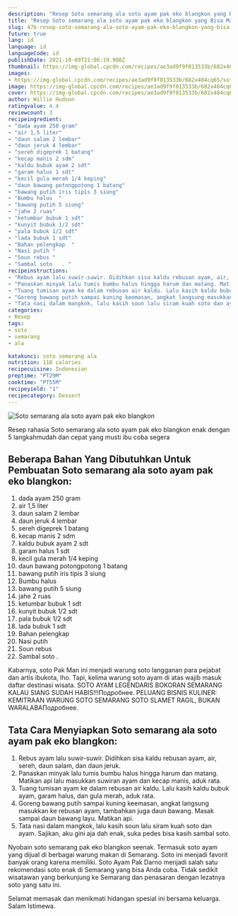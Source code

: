 ```yaml
---
description: "Resep Soto semarang ala soto ayam pak eko blangkon yang Bisa Manjain Lidah"
title: "Resep Soto semarang ala soto ayam pak eko blangkon yang Bisa Manjain Lidah"
slug: 476-resep-soto-semarang-ala-soto-ayam-pak-eko-blangkon-yang-bisa-manjain-lidah
future: true
lang: id
language: id
languageCode: id
publishDate: 2021-10-09T21:06:19.908Z 
thumbnail: https://img-global.cpcdn.com/recipes/ae3ad9f9f013533b/682x484cq65/soto-semarang-ala-soto-ayam-pak-eko-blangkon-foto-resep-utama.png
images:
- https://img-global.cpcdn.com/recipes/ae3ad9f9f013533b/682x484cq65/soto-semarang-ala-soto-ayam-pak-eko-blangkon-foto-resep-utama.png
image: https://img-global.cpcdn.com/recipes/ae3ad9f9f013533b/682x484cq65/soto-semarang-ala-soto-ayam-pak-eko-blangkon-foto-resep-utama.png
cover: https://img-global.cpcdn.com/recipes/ae3ad9f9f013533b/682x484cq65/soto-semarang-ala-soto-ayam-pak-eko-blangkon-foto-resep-utama.png
author: Willie Hudson
ratingvalue: 4.4
reviewcount: 3
recipeingredient:
- "dada ayam 250 gram"
- "air 1,5 liter"
- "daun salam 2 lembar"
- "daun jeruk 4 lembar"
- "sereh digeprek 1 batang"
- "kecap manis 2 sdm"
- "kaldu bubuk ayam 2 sdt"
- "garam halus 1 sdt"
- "kecil gula merah 1/4 keping"
- "daun bawang potongpotong 1 batang"
- "bawang putih iris tipis 3 siung"
- "Bumbu halus  "
- "bawang putih 5 siung"
- "jahe 2 ruas"
- "ketumbar bubuk 1 sdt"
- "kunyit bubuk 1/2 sdt"
- "pala bubuk 1/2 sdt"
- "lada bubuk 1 sdt"
- "Bahan pelengkap  "
- "Nasi putih "
- "Soun rebus "
- "Sambal soto   . "
recipeinstructions:
- "Rebus ayam lalu suwir-suwir. Didihkan sisa kaldu rebusan ayam, air, sereh, daun salam, dan daun jeruk."
- "Panaskan minyak lalu tumis bumbu halus hingga harum dan matang. Matikan api lalu masukkan suwiran ayam dan kecap manis, aduk rata."
- "Tuang tumisan ayam ke dalam rebusan air kaldu. Lalu kasih kaldu bubuk ayam, garam halus, dan gula merah, aduk rata."
- "Goreng bawang putih sampai kuning keemasan, angkat langsung masukkan ke rebusan ayam, tambahkan juga daun bawang. Masak sampai daun bawang layu. Matikan api."
- "Tata nasi dalam mangkok, lalu kasih soun lalu siram kuah soto dan ayam. Sajikan, aku gini aja dah enak, suka pedes bisa kasih sambal soto."
categories:
- Resep
tags:
- soto
- semarang
- ala

katakunci: soto semarang ala 
nutrition: 118 calories
recipecuisine: Indonesian
preptime: "PT29M"
cooktime: "PT55M"
recipeyield: "1"
recipecategory: Dessert
---
```



![Soto semarang ala soto ayam pak eko blangkon](https://img-global.cpcdn.com/recipes/ae3ad9f9f013533b/682x484cq65/soto-semarang-ala-soto-ayam-pak-eko-blangkon-foto-resep-utama.png)

Resep rahasia Soto semarang ala soto ayam pak eko blangkon  enak dengan 5 langkahmudah dan cepat yang musti ibu coba segera

<!--inarticleads1-->

## Beberapa Bahan Yang Dibutuhkan Untuk Pembuatan Soto semarang ala soto ayam pak eko blangkon:

1. dada ayam 250 gram
1. air 1,5 liter
1. daun salam 2 lembar
1. daun jeruk 4 lembar
1. sereh digeprek 1 batang
1. kecap manis 2 sdm
1. kaldu bubuk ayam 2 sdt
1. garam halus 1 sdt
1. kecil gula merah 1/4 keping
1. daun bawang potongpotong 1 batang
1. bawang putih iris tipis 3 siung
1. Bumbu halus  
1. bawang putih 5 siung
1. jahe 2 ruas
1. ketumbar bubuk 1 sdt
1. kunyit bubuk 1/2 sdt
1. pala bubuk 1/2 sdt
1. lada bubuk 1 sdt
1. Bahan pelengkap  
1. Nasi putih 
1. Soun rebus 
1. Sambal soto   . 

Kabarnya, soto Pak Man ini menjadi warung soto langganan para pejabat dan artis ibukota, lho. Tapi, kelima warung soto ayam di atas wajib masuk daftar destinasi wisata. SOTO AYAM LEGENDARIS BOKORAN SEMARANG KALAU SIANG SUDAH HABIS!!!Подробнее. PELUANG BISNIS KULINER: KEMITRAAN WARUNG SOTO SEMARANG SOTO SLAMET RAGIL, BUKAN WARALABAПодробнее. 

<!--inarticleads2-->

## Tata Cara Menyiapkan Soto semarang ala soto ayam pak eko blangkon:

1. Rebus ayam lalu suwir-suwir. Didihkan sisa kaldu rebusan ayam, air, sereh, daun salam, dan daun jeruk.
1. Panaskan minyak lalu tumis bumbu halus hingga harum dan matang. Matikan api lalu masukkan suwiran ayam dan kecap manis, aduk rata.
1. Tuang tumisan ayam ke dalam rebusan air kaldu. Lalu kasih kaldu bubuk ayam, garam halus, dan gula merah, aduk rata.
1. Goreng bawang putih sampai kuning keemasan, angkat langsung masukkan ke rebusan ayam, tambahkan juga daun bawang. Masak sampai daun bawang layu. Matikan api.
1. Tata nasi dalam mangkok, lalu kasih soun lalu siram kuah soto dan ayam. Sajikan, aku gini aja dah enak, suka pedes bisa kasih sambal soto.


Nyobain soto semarang pak eko blangkon seenak. Termasuk soto ayam yang dijual di berbagai warung makan di Semarang. Soto ini menjadi favorit banyak orang karena memiliki. Soto Ayam Pak Darno menjadi salah satu rekomendasi soto enak di Semarang yang bisa Anda coba. Tidak sedikit wisatawan yang berkunjung ke Semarang dan penasaran dengan lezatnya soto yang satu ini. 

Selamat memasak dan menikmati hidangan spesial ini bersama keluarga. Salam Istimewa.
